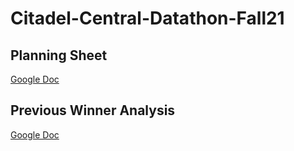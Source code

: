 # Citadel-Central-Datathon-Fall21

## Planning Sheet
[Google Doc](https://docs.google.com/document/d/1zxOu8xR66_-v4k00smhzRjTNvJDsYsKf37HahYHPbaY/edit?usp=sharing)


## Previous Winner Analysis
[Google Doc](https://docs.google.com/document/d/1cPsGtAQNaPN1d5NrWrOi3gS5G0ncI1NV9CqZNS94NGo/edit?usp=sharing)
